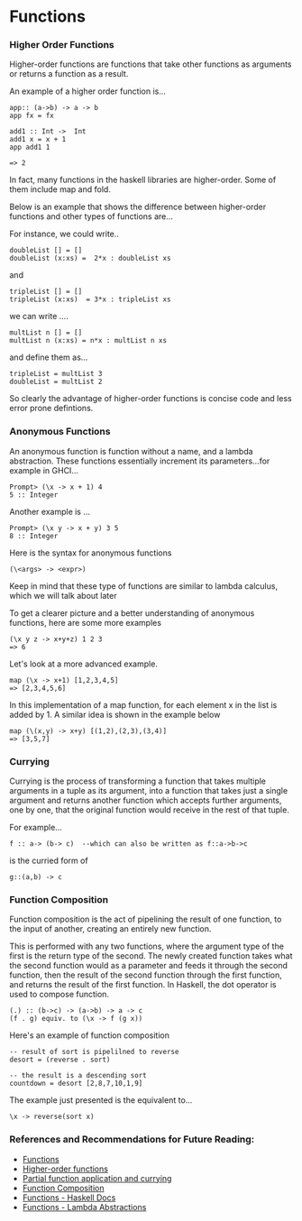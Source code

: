 # Functions

### Higher Order Functions
Higher-order functions are functions that take other functions as arguments or returns a function as a result. 

An example of a higher order function is...

```
app:: (a->b) -> a -> b
app fx = fx

add1 :: Int ->  Int
add1 x = x + 1
app add1 1

=> 2
```

In fact, many functions in the haskell libraries are higher-order. Some of them include map and fold. 

Below is an example that shows the difference between higher-order functions and other types of functions are...

For instance, we could write..

```
doubleList [] = []
doubleList (x:xs) =  2*x : doubleList xs
```
and 

```
tripleList [] = []
tripleList (x:xs)  = 3*x : tripleList xs
```

we can write ....

```
multList n [] = []
multList n (x:xs) = n*x : multList n xs
```
and define them as...

```
tripleList = multList 3
doubleList = multList 2
```

So clearly the advantage of higher-order functions is concise code and less error prone defintions.

### Anonymous Functions

An anonymous function is function without a name, and a lambda abstraction. These functions essentially increment its parameters...for example in GHCI...

```
Prompt> (\x -> x + 1) 4
5 :: Integer
```

Another example is ...
```
Prompt> (\x y -> x + y) 3 5
8 :: Integer
```

Here is the syntax for anonymous functions
```
(\<args> -> <expr>)
```

Keep in mind that these type of functions are similar to lambda calculus, which we will talk about later

To get a clearer picture and a better understanding of anonymous functions, here are some more examples

```
(\x y z -> x+y+z) 1 2 3
=> 6
```

Let's look at a more advanced example.
```
map (\x -> x+1) [1,2,3,4,5]
=> [2,3,4,5,6]
```
In this implementation of a map function, for each element x in the list is added by 1. A similar idea is shown in the example below 

```
map (\(x,y) -> x+y) [(1,2),(2,3),(3,4)]
=> [3,5,7]
```

### Currying 

Currying is the process of transforming a function that takes multiple arguments in a tuple as its argument, into a function that takes just a single argument and returns another function which accepts further arguments, one by one, that the original function would receive in the rest of that tuple.

For example...
```
f :: a-> (b-> c)  --which can also be written as f::a->b->c
```
is the curried form of
```
g::(a,b) -> c
```

### Function Composition
Function composition is the act of pipelining the result of one function, to the input of another, creating an entirely new function.

This is performed with any two functions, where the argument type of the first is the return type of the second. The newly created function takes what the second function would as a parameter and feeds it through the second function, then the result of the second function through the first function, and returns the result of the first function. In Haskell, the dot operator is used to compose function.

```
(.) :: (b->c) -> (a->b) -> a -> c
(f . g) equiv. to (\x -> f (g x))
```

Here's an example of function composition

```
-- result of sort is pipelilned to reverse 
desort = (reverse . sort)

-- the result is a descending sort 
countdown = desort [2,8,7,10,1,9]
```
The example just presented is the equivalent to...
```
\x -> reverse(sort x)
```

### References and Recommendations for Future Reading:
- [Functions](https://www.youtube.com/watch?v=pitjnqRKyyI&list=PLe7Ei6viL6jGp1Rfu0dil1JH1SHk9bgDV&index=2)
- [Higher-order functions](https://www.youtube.com/watch?v=ccExc6rrUN8&list=PLe7Ei6viL6jGp1Rfu0dil1JH1SHk9bgDV&index=6)
- [Partial function application and currying](https://www.youtube.com/watch?v=m12c99qgHBU&list=PLe7Ei6viL6jGp1Rfu0dil1JH1SHk9bgDV&index=7)
- [Function Composition](https://www.youtube.com/watch?v=dR_aUQXw5fs&list=PLe7Ei6viL6jGp1Rfu0dil1JH1SHk9bgDV&index=8)
- [Functions - Haskell Docs](https://wiki.haskell.org/Function)
- [Functions - Lambda Abstractions](https://www.haskell.org/tutorial/functions.html)

